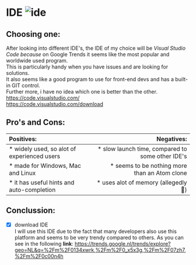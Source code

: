 # IDE ![ide](https://code.visualstudio.com/opengraphimg/opengraph-home.png)
## Choosing one:
After looking into different IDE's, the IDE of my choice will be *Visual Studio Code because* on Google Trends it seems like the most popular and worldwide used program.  
This is particularly handy when you have issues and are looking for solutions.  
It also seems like a good program to use for front-end devs and has a built-in GIT control.  
Further more, i have no idea which one is better than the other.    
https://code.visualstudio.com/   
https://code.visualstudio.com/download
  
## Pro's and Cons:  
|  Positives:|   Negatives:  |
|:----------------|------------------:|
|* widely used, so alot of experienced users | * slow launch time, compared to some other IDE's|
|* made for Windows, Mac and Linux |* seems to be nothing more than an Atom clone |
|* it has useful hints and auto-completion | * uses alot of memory (allegedly :information_desk_person:) |  
 
  
 ## Conclussion:  
 - [x] download IDE  
  I will use this IDE due to the fact that many developers also use this platform and seems to be very trendy compared to others.
  As you can see in the following **link**: https://trends.google.nl/trends/explore?geo=NL&q=%2Fm%2F0134xwrk,%2Fm%2F0_x5x3g,%2Fm%2F07zh7,%2Fm%2F0c00n4h
  
